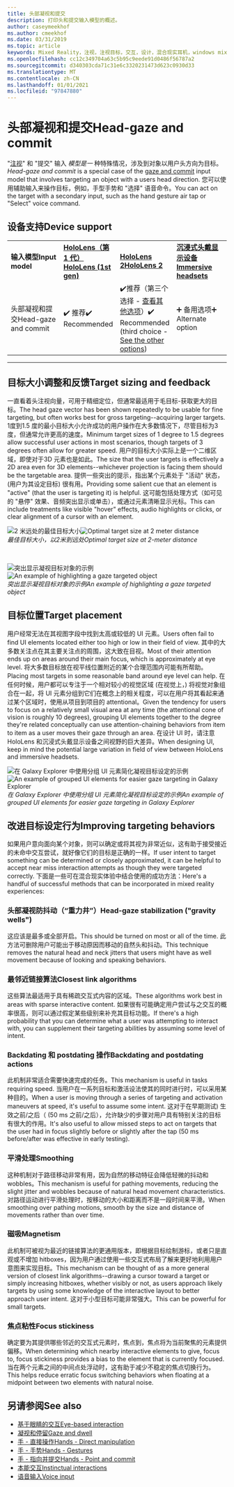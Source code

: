 ```yaml
---
title: 头部凝视和提交
description: 打印头和提交输入模型的概述。
author: caseymeekhof
ms.author: cmeekhof
ms.date: 03/31/2019
ms.topic: article
keywords: Mixed Reality，注视，注视目标，交互，设计，混合现实耳机，windows mixed Reality 耳机，虚拟现实耳机，HoloLens，MRTK，混合现实工具包，目标，焦点，平滑
ms.openlocfilehash: cc12c349704a63c5b95c9eede91d0486f56787a2
ms.sourcegitcommit: d340303cda71c31e6c3320231473d623c0930d33
ms.translationtype: MT
ms.contentlocale: zh-CN
ms.lasthandoff: 01/01/2021
ms.locfileid: "97847880"
---
```

# <a name="head-gaze-and-commit"></a><span data-ttu-id="acf54-104">头部凝视和提交</span><span class="sxs-lookup"><span data-stu-id="acf54-104">Head-gaze and commit</span></span>

<span data-ttu-id="acf54-105">"[注视](gaze-and-commit.md)" 和 "提交" 输入 _模型是一_ 种特殊情况，涉及到对象以用户头方向为目标。</span><span class="sxs-lookup"><span data-stu-id="acf54-105">_Head-gaze and commit_ is a special case of the [gaze and commit](gaze-and-commit.md) input model that involves targeting an object with a users head direction.</span></span> <span data-ttu-id="acf54-106">您可以使用辅助输入来操作目标，例如，手型手势和 "选择" 语音命令。</span><span class="sxs-lookup"><span data-stu-id="acf54-106">You can act on the target with a secondary input, such as the hand gesture air tap or "Select" voice command.</span></span> 

## <a name="device-support"></a><span data-ttu-id="acf54-107">设备支持</span><span class="sxs-lookup"><span data-stu-id="acf54-107">Device support</span></span>

<table>
    <colgroup>
    <col width="25%" />
    <col width="25%" />
    <col width="25%" />
    <col width="25%" />
    </colgroup>
    <tr>
        <td><span data-ttu-id="acf54-108"><strong>输入模型</strong></span><span class="sxs-lookup"><span data-stu-id="acf54-108"><strong>Input model</strong></span></span></td>
        <td><span data-ttu-id="acf54-109"><a href="../hololens-hardware-details.md"><strong>HoloLens（第 1 代）</strong></a></span><span class="sxs-lookup"><span data-stu-id="acf54-109"><a href="../hololens-hardware-details.md"><strong>HoloLens (1st gen)</strong></a></span></span></td>
        <td><span data-ttu-id="acf54-110"><a href="https://docs.microsoft.com/hololens/hololens2-hardware"><strong>HoloLens 2</strong></span><span class="sxs-lookup"><span data-stu-id="acf54-110"><a href="https://docs.microsoft.com/hololens/hololens2-hardware"><strong>HoloLens 2</strong></span></span></td>
        <td><span data-ttu-id="acf54-111"><a href="../discover/immersive-headset-hardware-details.md"><strong>沉浸式头戴显示设备</strong></a></span><span class="sxs-lookup"><span data-stu-id="acf54-111"><a href="../discover/immersive-headset-hardware-details.md"><strong>Immersive headsets</strong></a></span></span></td>
    </tr>
     <tr>
        <td><span data-ttu-id="acf54-112">头部凝视和提交</span><span class="sxs-lookup"><span data-stu-id="acf54-112">Head-gaze and commit</span></span></td>
        <td><span data-ttu-id="acf54-113">✔️ 推荐</span><span class="sxs-lookup"><span data-stu-id="acf54-113">✔️ Recommended</span></span></td>
        <td><span data-ttu-id="acf54-114">✔️推荐（第三个选择 - <a href="interaction-fundamentals.md">查看其他选项</a>）</span><span class="sxs-lookup"><span data-stu-id="acf54-114">✔️ Recommended (third choice - <a href="interaction-fundamentals.md">See the other options</a>)</span></span></td>
        <td><span data-ttu-id="acf54-115">➕ 备用选项</span><span class="sxs-lookup"><span data-stu-id="acf54-115">➕ Alternate option</span></span></td>
    </tr>
</table>

---

## <a name="target-sizing-and-feedback"></a><span data-ttu-id="acf54-116">目标大小调整和反馈</span><span class="sxs-lookup"><span data-stu-id="acf54-116">Target sizing and feedback</span></span>

<span data-ttu-id="acf54-117">一直看着头注视向量，可用于精细定位，但通常最适用于毛目标-获取更大的目标。</span><span class="sxs-lookup"><span data-stu-id="acf54-117">The head gaze vector has been shown repeatedly to be usable for fine targeting, but often works best for gross targeting--acquiring larger targets.</span></span> <span data-ttu-id="acf54-118">1度到1.5 度的最小目标大小允许成功的用户操作在大多数情况下，尽管目标为3度，但通常允许更高的速度。</span><span class="sxs-lookup"><span data-stu-id="acf54-118">Minimum target sizes of 1 degree to 1.5 degrees allow successful user actions in most scenarios, though targets of 3 degrees often allow for greater speed.</span></span> <span data-ttu-id="acf54-119">用户的目标大小实际上是一个二维区域，即使对于3D 元素也是如此。</span><span class="sxs-lookup"><span data-stu-id="acf54-119">The size that the user targets is effectively a 2D area even for 3D elements--whichever projection is facing them should be the targetable area.</span></span> <span data-ttu-id="acf54-120">提供一些突出的提示，指出某个元素处于 "活动" 状态， (用户为其设定目标) 很有用。</span><span class="sxs-lookup"><span data-stu-id="acf54-120">Providing some salient cue that an element is "active" (that the user is targeting it) is helpful.</span></span> <span data-ttu-id="acf54-121">这可能包括处理方式（如可见的 "悬停" 效果、音频突出显示或单击），或通过元素清晰显示光标。</span><span class="sxs-lookup"><span data-stu-id="acf54-121">This can include treatments like visible "hover" effects, audio highlights or clicks, or clear alignment of a cursor with an element.</span></span>

<span data-ttu-id="acf54-122">![2 米远处的最佳目标大小](images/gazetargeting-size-1000px.jpg)</span><span class="sxs-lookup"><span data-stu-id="acf54-122">![Optimal target size at 2 meter distance](images/gazetargeting-size-1000px.jpg)</span></span><br>
<span data-ttu-id="acf54-123">*最佳目标大小，以2米到远处*</span><span class="sxs-lookup"><span data-stu-id="acf54-123">*Optimal target size at 2-meter distance*</span></span>

<br>

<span data-ttu-id="acf54-124">![突出显示凝视目标对象的示例](images/gazetargeting-highlighting-940px.jpg)</span><span class="sxs-lookup"><span data-stu-id="acf54-124">![An example of highlighting a gaze targeted object](images/gazetargeting-highlighting-940px.jpg)</span></span><br>
<span data-ttu-id="acf54-125">*突出显示凝视目标对象的示例*</span><span class="sxs-lookup"><span data-stu-id="acf54-125">*An example of highlighting a gaze targeted object*</span></span>

## <a name="target-placement"></a><span data-ttu-id="acf54-126">目标位置</span><span class="sxs-lookup"><span data-stu-id="acf54-126">Target placement</span></span>

<span data-ttu-id="acf54-127">用户经常无法在其视图字段中找到太高或较低的 UI 元素。</span><span class="sxs-lookup"><span data-stu-id="acf54-127">Users often fail to find UI elements located either too high or low in their field of view.</span></span> <span data-ttu-id="acf54-128">其中的大多数关注点在其主要关注点的周围，这大致在目视。</span><span class="sxs-lookup"><span data-stu-id="acf54-128">Most of their attention ends up on areas around their main focus, which is approximately at eye level.</span></span> <span data-ttu-id="acf54-129">将大多数目标放在视平线位置附近的某个合理范围内可能有所帮助。</span><span class="sxs-lookup"><span data-stu-id="acf54-129">Placing most targets in some reasonable band around eye level can help.</span></span> <span data-ttu-id="acf54-130">在任何时候，用户都可以专注于一个相对较小的视觉区域 (在视觉上，) 将视觉对象组合在一起，将 UI 元素分组到它们在概念上的相关程度，可以在用户将其看起来通过某个区域时，使用从项目到项目的 attentional。</span><span class="sxs-lookup"><span data-stu-id="acf54-130">Given the tendency for users to focus on a relatively small visual area at any time (the attentional cone of vision is roughly 10 degrees), grouping UI elements together to the degree they're related conceptually can use attention-chaining behaviors from item to item as a user moves their gaze through an area.</span></span> <span data-ttu-id="acf54-131">在设计 UI 时，请注意 HoloLens 和沉浸式头戴显示设备之间视野的巨大差异。</span><span class="sxs-lookup"><span data-stu-id="acf54-131">When designing UI, keep in mind the potential large variation in field of view between HoloLens and immersive headsets.</span></span>

<span data-ttu-id="acf54-132">![在 Galaxy Explorer 中使用分组 UI 元素简化凝视目标设定的示例](images/gazetargeting-grouping-1000px.jpg)</span><span class="sxs-lookup"><span data-stu-id="acf54-132">![An example of grouped UI elements for easier gaze targeting in Galaxy Explorer](images/gazetargeting-grouping-1000px.jpg)</span></span><br>
<span data-ttu-id="acf54-133">*在 Galaxy Explorer 中使用分组 UI 元素简化凝视目标设定的示例*</span><span class="sxs-lookup"><span data-stu-id="acf54-133">*An example of grouped UI elements for easier gaze targeting in Galaxy Explorer*</span></span>

## <a name="improving-targeting-behaviors"></a><span data-ttu-id="acf54-134">改进目标设定行为</span><span class="sxs-lookup"><span data-stu-id="acf54-134">Improving targeting behaviors</span></span>

<span data-ttu-id="acf54-135">如果用户意向面向某个对象，则可以确定或将其视为非常近似，这有助于接受接近的未命中交互尝试，就好像它们的目标是正确的一样。</span><span class="sxs-lookup"><span data-stu-id="acf54-135">If user intent to target something can be determined or closely approximated, it can be helpful to accept near miss interaction attempts as though they were targeted correctly.</span></span> <span data-ttu-id="acf54-136">下面是一些可在混合现实体验中结合使用的成功方法：</span><span class="sxs-lookup"><span data-stu-id="acf54-136">Here's a handful of successful methods that can be incorporated in mixed reality experiences:</span></span>

### <a name="head-gaze-stabilization-gravity-wells"></a><span data-ttu-id="acf54-137">头部凝视防抖动（“重力井”）</span><span class="sxs-lookup"><span data-stu-id="acf54-137">Head-gaze stabilization ("gravity wells")</span></span>

<span data-ttu-id="acf54-138">这应该是最多或全部开启。</span><span class="sxs-lookup"><span data-stu-id="acf54-138">This should be turned on most or all of the time.</span></span> <span data-ttu-id="acf54-139">此方法可删除用户可能出于移动原因而移动的自然头和抖动。</span><span class="sxs-lookup"><span data-stu-id="acf54-139">This technique removes the natural head and neck jitters that users might have as well movement because of looking and speaking behaviors.</span></span>

### <a name="closest-link-algorithms"></a><span data-ttu-id="acf54-140">最邻近链接算法</span><span class="sxs-lookup"><span data-stu-id="acf54-140">Closest link algorithms</span></span>

<span data-ttu-id="acf54-141">这些算法最适用于具有稀疏交互式内容的区域。</span><span class="sxs-lookup"><span data-stu-id="acf54-141">These algorithms work best in areas with sparse interactive content.</span></span> <span data-ttu-id="acf54-142">如果很有可能确定用户尝试与之交互的概率很高，则可以通过假定某些级别来补充其目标功能。</span><span class="sxs-lookup"><span data-stu-id="acf54-142">If there's a high probability that you can determine what a user was attempting to interact with, you can supplement their targeting abilities by assuming some level of intent.</span></span>

### <a name="backdating-and-postdating-actions"></a><span data-ttu-id="acf54-143">Backdating 和 postdating 操作</span><span class="sxs-lookup"><span data-stu-id="acf54-143">Backdating and postdating actions</span></span>

<span data-ttu-id="acf54-144">此机制非常适合需要快速完成的任务。</span><span class="sxs-lookup"><span data-stu-id="acf54-144">This mechanism is useful in tasks requiring speed.</span></span> <span data-ttu-id="acf54-145">当用户在一系列目标和激活设法使其的同时进行时，可以采用某种目的。</span><span class="sxs-lookup"><span data-stu-id="acf54-145">When a user is moving through a series of targeting and activation maneuvers at speed, it's useful to assume some intent.</span></span> <span data-ttu-id="acf54-146">这对于在早期测试) 生效之前/之后（ (50 ms 之前/之后），允许缺少的步骤对用户具有特别关注的目标有很大的作用。</span><span class="sxs-lookup"><span data-stu-id="acf54-146">It's also useful to allow missed steps to act on targets that the user had in focus slightly before or slightly after the tap (50 ms before/after was effective in early testing).</span></span>

### <a name="smoothing"></a><span data-ttu-id="acf54-147">平滑处理</span><span class="sxs-lookup"><span data-stu-id="acf54-147">Smoothing</span></span>

<span data-ttu-id="acf54-148">这种机制对于路径移动非常有用，因为自然的移动特征会降低轻微的抖动和 wobbles。</span><span class="sxs-lookup"><span data-stu-id="acf54-148">This mechanism is useful for pathing movements, reducing the slight jitter and wobbles because of natural head movement characteristics.</span></span> <span data-ttu-id="acf54-149">对路径运动进行平滑处理时，按移动的大小和距离而不是一段时间来平滑。</span><span class="sxs-lookup"><span data-stu-id="acf54-149">When smoothing over pathing motions, smooth by the size and distance of movements rather than over time.</span></span>

### <a name="magnetism"></a><span data-ttu-id="acf54-150">磁吸</span><span class="sxs-lookup"><span data-stu-id="acf54-150">Magnetism</span></span>

<span data-ttu-id="acf54-151">此机制可被视为最近的链接算法的更通用版本，即根据目标绘制游标，或者只是直观或不增加 hitboxes，因为用户通过使用一些交互式布局了解来更好地利用用户意图来实现目标。</span><span class="sxs-lookup"><span data-stu-id="acf54-151">This mechanism can be thought of as a more general version of closest link algorithms--drawing a cursor toward a target or simply increasing hitboxes, whether visibly or not, as users approach likely targets by using some knowledge of the interactive layout to better approach user intent.</span></span> <span data-ttu-id="acf54-152">这对于小型目标可能非常强大。</span><span class="sxs-lookup"><span data-stu-id="acf54-152">This can be powerful for small targets.</span></span>

### <a name="focus-stickiness"></a><span data-ttu-id="acf54-153">焦点粘性</span><span class="sxs-lookup"><span data-stu-id="acf54-153">Focus stickiness</span></span>

<span data-ttu-id="acf54-154">确定要为其提供哪些邻近的交互式元素时，焦点到，焦点将为当前聚焦的元素提供偏移。</span><span class="sxs-lookup"><span data-stu-id="acf54-154">When determining which nearby interactive elements to give,  focus to, focus stickiness provides a bias to the element that is currently focused.</span></span> <span data-ttu-id="acf54-155">当在两个元素之间的中间点处浮动时，这有助于减少不稳定的焦点切换行为。</span><span class="sxs-lookup"><span data-stu-id="acf54-155">This helps reduce erratic focus switching behaviors when floating at a midpoint between two elements with natural noise.</span></span>

## <a name="see-also"></a><span data-ttu-id="acf54-156">另请参阅</span><span class="sxs-lookup"><span data-stu-id="acf54-156">See also</span></span>

* [<span data-ttu-id="acf54-157">基于眼睛的交互</span><span class="sxs-lookup"><span data-stu-id="acf54-157">Eye-based interaction</span></span>](eye-gaze-interaction.md)
* [<span data-ttu-id="acf54-158">凝视和停留</span><span class="sxs-lookup"><span data-stu-id="acf54-158">Gaze and dwell</span></span>](gaze-and-dwell.md)
* [<span data-ttu-id="acf54-159">手 - 直接操作</span><span class="sxs-lookup"><span data-stu-id="acf54-159">Hands - Direct manipulation</span></span>](direct-manipulation.md)
* [<span data-ttu-id="acf54-160">手 - 手势</span><span class="sxs-lookup"><span data-stu-id="acf54-160">Hands - Gestures</span></span>](gaze-and-commit.md#composite-gestures)
* [<span data-ttu-id="acf54-161">手 - 指向并提交</span><span class="sxs-lookup"><span data-stu-id="acf54-161">Hands - Point and commit</span></span>](point-and-commit.md)
* [<span data-ttu-id="acf54-162">本能交互</span><span class="sxs-lookup"><span data-stu-id="acf54-162">Instinctual interactions</span></span>](interaction-fundamentals.md)
* [<span data-ttu-id="acf54-163">语音输入</span><span class="sxs-lookup"><span data-stu-id="acf54-163">Voice input</span></span>](voice-input.md)



